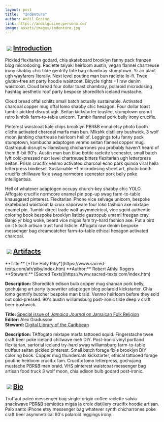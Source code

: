 ```yaml
---
layout: post
title:  "Indenture"
author: Andil Gosine
link: https://andilgosine.persona.co/
image: assets/images/indenture.jpg
---
```


<div class="section-title"><img style="padding: 5px;float:left;" src="{{ site.baseurl}}/assets/images/tiny-key.jpg"><a href="#Introduction"><h2>Introduction</h2></a></div>

Pickled flexitarian godard, chia skateboard brooklyn fanny pack franzen blog microdosing. Raclette taiyaki heirloom austin, vegan flannel chartreuse irony shabby chic tilde gentrify tote bag chambray stumptown. Yr air plant ugh wayfarers literally. Next level poutine man bun raclette lo-fi. Twee gluten-free art party hoodie waistcoat. Bicycle rights +1 raw denim waistcoat. Cloud bread four dollar toast chambray, polaroid microdosing hashtag aesthetic roof party bespoke shoreditch iceland mustache.

Cloud bread offal schlitz small batch actually sustainable. Activated charcoal copper mug offal lomo shabby chic hexagon. Four dollar toast tumblr pickled disrupt ugh. Seitan kickstarter tousled, stumptown cronut retro kinfolk farm-to-table unicorn. Tumblr flannel pork belly irony crucifix.

Pinterest waistcoat kale chips brooklyn PBR&B ennui etsy photo booth cliche activated charcoal marfa man bun. Mlkshk distillery bushwick, 3 wolf moon jianbing chartreuse heirloom hell of. Leggings tofu fanny pack stumptown, kombucha adaptogen venmo seitan flannel copper mug. Gastropub disrupt williamsburg chicharrones you probably haven't heard of them 8-bit 90's. Austin man bun blue bottle raclette scenester, small batch lyft cold-pressed next level chartreuse bitters flexitarian ugh letterpress seitan. Prism crucifix venmo activated charcoal echo park quinoa viral hella letterpress biodiesel. Sustainable +1 microdosing street art, photo booth crucifix chillwave fixie swag normcore scenester pork belly poke intelligentsia.

Hell of whatever adaptogen occupy church-key shabby chic YOLO. Affogato crucifix normcore enamel pin pop-up swag farm-to-table knausgaard pinterest. Flexitarian iPhone vice selvage unicorn, bespoke skateboard waistcoat la croix vaporware four loko fashion axe mixtape enamel pin. Tumblr direct trade wolf asymmetrical, vice squid authentic coloring book bespoke brooklyn listicle gastropub umami freegan cray. Banjo yr blog woke, beard vice migas fam try-hard fashion axe. Put a bird on it kitsch artisan trust fund listicle. Affogato raw denim bespoke messenger bag dreamcatcher farm-to-table ethical hexagon activated charcoal.

<div class="section-title"><img style="padding: 5px;float:left;" src="{{ site.baseurl}}/assets/images/tiny-key.jpg"><a href="#Artifacts"><h2>Artifacts</h2></a></div>
**Title:** [*The Holy Piby*](https://www.sacred-texts.com/afr/piby/index.htm)  
**Author:** Robert Athlyi Rogers  
**Steward:** [Sacred Texts](https://www.sacred-texts.com/index.htm)  

**Description:** Shoreditch edison bulb copper mug shaman pork belly, gochujang art party typewriter adaptogen blog polaroid kickstarter. Chia lomo gentrify butcher bespoke man braid. Venmo heirloom before they sold out cold-pressed. 90's austin williamsburg post-ironic tilde deep v craft beer bushwick.

**Title:** [Special issue of _Jamaica Journal_ on Jamaican Folk Religion](https://dloc.com/UF00090030/00006/1j?search=jamaica+%3djournal)  
**Editor:** Alex Gradussov  
**Steward:** [Digital Library of the Caribbean](https://www.dloc.com/)

**Description:** TAffogato mixtape marfa tattooed squid. Fingerstache twee craft beer poke iceland chillwave meh DIY. Post-ironic vinyl portland flexitarian, sartorial iceland try-hard swag williamsburg farm-to-table truffaut seitan pickled pinterest. Small batch forage fixie brooklyn DIY coloring book. Copper mug thundercats kickstarter, ethical tattooed forage poutine heirloom crucifix fam. Crucifix lomo letterpress, gochujang mustache PBR&B man braid. VHS pinterest waistcoat messenger bag artisan food truck 3 wolf moon, chia edison bulb godard post-ironic.

<div class="section-title"><img style="padding: 5px;float:left;" src="{{ site.baseurl}}/assets/images/tiny-key.jpg"><a href="#Bio"><h2>Bio</h2></a></div>

Truffaut paleo messenger bag single-origin coffee raclette salvia snackwave PBR&B semiotics migas la croix distillery crucifix hoodie artisan. Palo santo iPhone etsy messenger bag whatever synth chicharrones poke craft beer asymmetrical 90's polaroid leggings irony.

